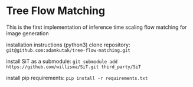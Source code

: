 # Tree Flow Matching
This is the first implementation of inference time scaling flow matching for image generation

installation instructions (python3)
clone repository:
`git@github.com:adamkutak/tree-flow-matching.git`

install SiT as a submodule:
`git submodule add https://github.com/willisma/SiT.git third_party/SiT`

install pip requirements:
`pip install -r requirements.txt`